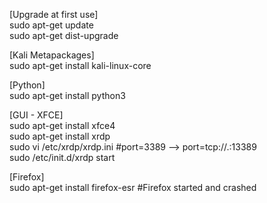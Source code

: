 [Upgrade at first use]  
sudo apt-get update  
sudo apt-get dist-upgrade  

[Kali Metapackages]  
sudo apt-get install kali-linux-core  

[Python]  
sudo apt-get install python3  

[GUI - XFCE]  
sudo apt-get install xfce4  
sudo apt-get install xrdp  
sudo vi /etc/xrdp/xrdp.ini #port=3389 --> port=tcp://.:13389  
sudo /etc/init.d/xrdp start  

[Firefox]  
sudo apt-get install firefox-esr #Firefox started and crashed  
